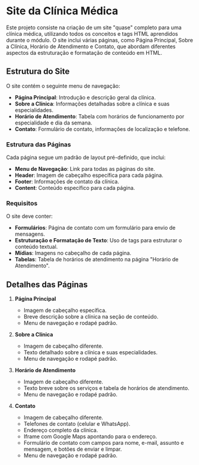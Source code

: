 # Site da Clínica Médica

Este projeto consiste na criação de um site "quase" completo para uma clínica médica, utilizando todos os conceitos e tags HTML aprendidos durante o módulo. O site inclui várias páginas, como Página Principal, Sobre a Clínica, Horário de Atendimento e Contato, que abordam diferentes aspectos da estruturação e formatação de conteúdo em HTML.

## Estrutura do Site

O site contém o seguinte menu de navegação:

- **Página Principal**: Introdução e descrição geral da clínica.
- **Sobre a Clínica**: Informações detalhadas sobre a clínica e suas especialidades.
- **Horário de Atendimento**: Tabela com horários de funcionamento por especialidade e dia da semana.
- **Contato**: Formulário de contato, informações de localização e telefone.

### Estrutura das Páginas

Cada página segue um padrão de layout pré-definido, que inclui:

- **Menu de Navegação**: Link para todas as páginas do site.
- **Header**: Imagem de cabeçalho específica para cada página.
- **Footer**: Informações de contato da clínica.
- **Content**: Conteúdo específico para cada página.

### Requisitos

O site deve conter:

- **Formulários**: Página de contato com um formulário para envio de mensagens.
- **Estruturação e Formatação de Texto**: Uso de tags para estruturar o conteúdo textual.
- **Mídias**: Imagens no cabeçalho de cada página.
- **Tabelas**: Tabela de horários de atendimento na página "Horário de Atendimento".

## Detalhes das Páginas

1. **Página Principal**
   - Imagem de cabeçalho específica.
   - Breve descrição sobre a clínica na seção de conteúdo.
   - Menu de navegação e rodapé padrão.

2. **Sobre a Clínica**
   - Imagem de cabeçalho diferente.
   - Texto detalhado sobre a clínica e suas especialidades.
   - Menu de navegação e rodapé padrão.

3. **Horário de Atendimento**
   - Imagem de cabeçalho diferente.
   - Texto breve sobre os serviços e tabela de horários de atendimento.
   - Menu de navegação e rodapé padrão.

4. **Contato**
   - Imagem de cabeçalho diferente.
   - Telefones de contato (celular e WhatsApp).
   - Endereço completo da clínica.
   - Iframe com Google Maps apontando para o endereço.
   - Formulário de contato com campos para nome, e-mail, assunto e mensagem, e botões de enviar e limpar.
   - Menu de navegação e rodapé padrão.
